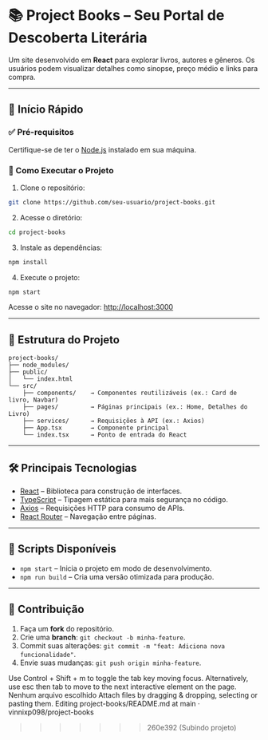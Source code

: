 # 📚 Project Books – Seu Portal de Descoberta Literária

Um site desenvolvido em **React** para explorar livros, autores e gêneros. Os usuários podem visualizar detalhes como sinopse, preço médio e links para compra.

---

## 🚀 Início Rápido

### ✅ Pré-requisitos
Certifique-se de ter o [Node.js](https://nodejs.org/) instalado em sua máquina.

### 🔧 Como Executar o Projeto

1. Clone o repositório:

```bash
git clone https://github.com/seu-usuario/project-books.git
```

2. Acesse o diretório:

```bash
cd project-books
```

3. Instale as dependências:

```bash
npm install
```

4. Execute o projeto:

```bash
npm start
```

Acesse o site no navegador: [http://localhost:3000](http://localhost:3000)

---

## 📁 Estrutura do Projeto

```
project-books/
├── node_modules/
├── public/
│   └── index.html
└── src/
    ├── components/    → Componentes reutilizáveis (ex.: Card de livro, Navbar)
    ├── pages/         → Páginas principais (ex.: Home, Detalhes do Livro)
    ├── services/      → Requisições à API (ex.: Axios)
    ├── App.tsx        → Componente principal
    └── index.tsx      → Ponto de entrada do React
```

---

## 🛠️ Principais Tecnologias

- [React](https://react.dev/) – Biblioteca para construção de interfaces.  
- [TypeScript](https://www.typescriptlang.org/) – Tipagem estática para mais segurança no código.  
- [Axios](https://axios-http.com/) – Requisições HTTP para consumo de APIs.  
- [React Router](https://reactrouter.com/) – Navegação entre páginas.  

---

## 📌 Scripts Disponíveis

- `npm start` – Inicia o projeto em modo de desenvolvimento.  
- `npm run build` – Cria uma versão otimizada para produção.  

---

## 📄 Contribuição

1. Faça um **fork** do repositório.  
2. Crie uma **branch**: `git checkout -b minha-feature`.  
3. Commit suas alterações: `git commit -m "feat: Adiciona nova funcionalidade"`.  
4. Envie suas mudanças: `git push origin minha-feature`.  


Use Control + Shift + m to toggle the tab key moving focus. Alternatively, use esc then tab to move to the next interactive element on the page.
Nenhum arquivo escolhido
Attach files by dragging & dropping, selecting or pasting them.
Editing project-books/README.md at main · vinnixp098/project-books
>>>>>>> 260e392 (Subindo projeto)
